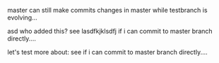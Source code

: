 master can still make commits
changes in master while testbranch is evolving...

asd
who added this?
see lasdfkjklsdfj if i can commit to master branch directly....


let's test more about: see if i can commit to master branch directly....


